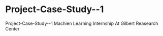 # Project-Case-Study--1
Project-Case-Study--1 Machien Learning Internship At Gilbert Reasearch Center 
